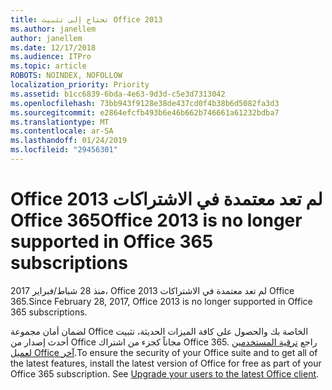 ```yaml
---
title: تحتاج إلى تثبيت Office 2013
ms.author: janellem
author: janellem
ms.date: 12/17/2018
ms.audience: ITPro
ms.topic: article
ROBOTS: NOINDEX, NOFOLLOW
localization_priority: Priority
ms.assetid: b1cc6839-6bda-4e63-9d3d-c5e3d7313042
ms.openlocfilehash: 73bb943f9128e38de437cd0f4b38b6d5082fa3d3
ms.sourcegitcommit: e2864efcfb493b6e46b662b746661a61232bdba7
ms.translationtype: MT
ms.contentlocale: ar-SA
ms.lasthandoff: 01/24/2019
ms.locfileid: "29456301"
---
```

# <a name="office-2013-is-no-longer-supported-in-office-365-subscriptions"></a><span data-ttu-id="db328-102">Office 2013 لم تعد معتمدة في الاشتراكات Office 365</span><span class="sxs-lookup"><span data-stu-id="db328-102">Office 2013 is no longer supported in Office 365 subscriptions</span></span>

<span data-ttu-id="db328-103">منذ 28 شباط/فبراير 2017، Office 2013 لم تعد معتمدة في الاشتراكات Office 365.</span><span class="sxs-lookup"><span data-stu-id="db328-103">Since February 28, 2017, Office 2013 is no longer supported in Office 365 subscriptions.</span></span>
  
<span data-ttu-id="db328-p101">لضمان أمان مجموعة Office الخاصة بك والحصول على كافة الميزات الحديثة، تثبيت أحدث إصدار من Office مجاناً كجزء من اشتراك Office 365. راجع [ترقية المستخدمين لعميل Office آخر](https://docs.microsoft.com/office365/admin/setup/upgrade-users-to-latest-office-client).</span><span class="sxs-lookup"><span data-stu-id="db328-p101">To ensure the security of your Office suite and to get all of the latest features, install the latest version of Office for free as part of your Office 365 subscription. See [Upgrade your users to the latest Office client](https://docs.microsoft.com/office365/admin/setup/upgrade-users-to-latest-office-client).</span></span>
  

